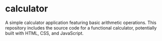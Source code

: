 # calculator
A simple calculator application featuring basic arithmetic operations. This repository includes the source code for a functional calculator, potentially built with HTML, CSS, and JavaScript.

